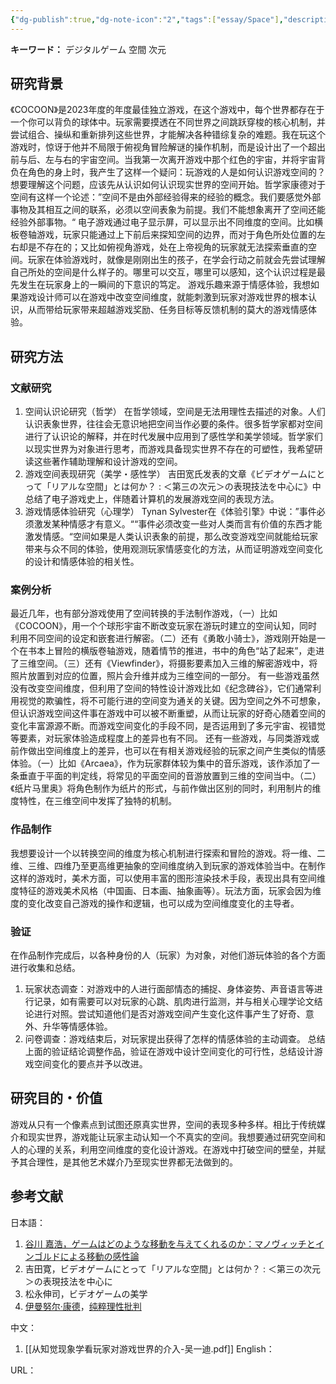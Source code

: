 ```yaml
---
{"dg-publish":true,"dg-note-icon":"2","tags":["essay/Space"],"description":null,"status":"进行","type":"长期","creation date":"2024-07-17","completion date":"2024-07-19","permalink":"/900.Publish/空間の次元を転換するゲームデザイン研究——デジタルゲームにおける/","dgPassFrontmatter":true,"noteIcon":"2"}
---
```


**キーワード：** デジタルゲーム 空間 次元
## 研究背景
《COCOON》是2023年度的年度最佳独立游戏，在这个游戏中，每个世界都存在于一个你可以背负的球体中。玩家需要摸透在不同世界之间跳跃穿梭的核心机制，并尝试组合、操纵和重新排列这些世界，才能解决各种错综复杂的难题。我在玩这个游戏时，惊讶于他并不局限于俯视角冒险解谜的操作机制，而是设计出了一个超出前与后、左与右的宇宙空间。当我第一次离开游戏中那个红色的宇宙，并将宇宙背负在角色的身上时，我产生了这样一个疑问：玩游戏的人是如何认识游戏空间的？
想要理解这个问题，应该先从认识如何认识现实世界的空间开始。哲学家康德对于空间有这样一个论述：”空间不是由外部经验得来的经验的概念。我们要感觉外部事物及其相互之间的联系，必须以空间表象为前提。我们不能想象离开了空间还能经验外部事物。“
电子游戏通过电子显示屏，可以显示出不同维度的空间。比如横板卷轴游戏，玩家只能通过上下前后来探知空间的边界，而对于角色所处位置的左右却是不存在的；又比如俯视角游戏，处在上帝视角的玩家就无法探索垂直的空间。玩家在体验游戏时，就像是刚刚出生的孩子，在学会行动之前就会先尝试理解自己所处的空间是什么样子的。哪里可以交互，哪里可以感知，这个认识过程是最先发生在玩家身上的一瞬间的下意识的笃定。
游戏乐趣来源于情感体验，我想如果游戏设计师可以在游戏中改变空间维度，就能刺激到玩家对游戏世界的根本认识，从而带给玩家带来超越游戏奖励、任务目标等反馈机制的莫大的游戏情感体验。

## 研究方法
### 文献研究
1. 空间认识论研究（哲学）
在哲学领域，空间是无法用理性去描述的对象。人们认识表象世界，往往会无意识地把空间当作必要的条件。很多哲学家都对空间进行了认识论的解释，并在时代发展中应用到了感性学和美学领域。哲学家们以现实世界为对象进行思考，而游戏具备现实世界不存在的可塑性，我希望研读这些著作辅助理解和设计游戏的空间。
2. 游戏空间表现研究（美学・感性学）
吉田宽氏发表的文章《ビデオゲームにとって「リアルな空間」とは何か？ : ＜第三の次元＞の表現技法を中心に》中总结了电子游戏史上，伴随着计算机的发展游戏空间的表现方法。
3. 游戏情感体验研究（心理学）
Tynan Sylvester在《体验引擎》中说：”事件必须激发某种情感才有意义。““事件必须改变一些对人类而言有价值的东西才能激发情感。“空间如果是人类认识表象的前提，那么改变游戏空间就能给玩家带来与众不同的体验，使用观测玩家情感变化的方法，从而证明游戏空间变化的设计和情感体验的相关性。

### 案例分析
最近几年，也有部分游戏使用了空间转换的手法制作游戏，（一）比如《COCOON》，用一个个球形宇宙不断改变玩家在游玩时建立的空间认知，同时利用不同空间的设定和嵌套进行解密。（二）还有《勇敢小骑士》，游戏刚开始是一个在书本上冒险的横版卷轴游戏，随着情节的推进，书中的角色“站了起来”，走进了三维空间。（三）还有《Viewfinder》，将摄影要素加入三维的解密游戏中，将照片放置到对应的位置，照片会升维并成为三维空间的一部分。
有一些游戏虽然没有改变空间维度，但利用了空间的特性设计游戏比如《纪念碑谷》，它们通常利用视觉的欺骗性，将不可能行进的空间变为通关的关键。因为空间之外不可想象，但认识游戏空间这件事在游戏中可以被不断重塑，从而让玩家的好奇心随着空间的变化丰富源源不断。而游戏空间变化的手段不同，是否运用到了多元宇宙、视错觉等要素，对玩家体验造成程度上的差异也有不同。
还有一些游戏，与同类游戏或前作做出空间维度上的差异，也可以在有相关游戏经验的玩家之间产生类似的情感体验。（一）比如《Arcaea》，作为玩家群体较为集中的音乐游戏，该作添加了一条垂直于平面的判定线，将常见的平面空间的音游放置到三维的空间当中。（二）《纸片马里奥》将角色制作为纸片的形式，与前作做出区别的同时，利用制片的维度特性，在三维空间中发挥了独特的机制。

### 作品制作
我想要设计一个以转换空间的维度为核心机制进行探索和冒险的游戏。将一维、二维、三维、四维乃至更高维更抽象的空间维度纳入到玩家的游戏体验当中。在制作这样的游戏时，美术方面，可以使用丰富的图形渲染技术手段，表现出具有空间维度特征的游戏美术风格（中国画、日本画、抽象画等）。玩法方面，玩家会因为维度的变化改变自己游戏的操作和逻辑，也可以成为空间维度变化的主导者。

### 验证
在作品制作完成后，以各种身份的人（玩家）为对象，对他们游玩体验的各个方面进行收集和总结。
1. 玩家状态调查：对游戏中的人进行面部情态的捕捉、身体姿势、声音语言等进行记录，如有需要可以对玩家的心跳、肌肉进行监测，并与相关心理学论文结论进行对照。尝试知道他们是否对游戏空间产生变化这件事产生了好奇、意外、升华等情感体验。
2. 问卷调查：游戏结束后，对玩家提出获得了怎样的情感体验的主动调查。
总结上面的验证结论调整作品，验证在游戏中设计空间变化的可行性，总结设计游戏空间变化的要点并予以改进。

## 研究目的・价值
游戏从只有一个像素点到试图还原真实世界，空间的表现多种多样。相比于传统媒介和现实世界，游戏能让玩家主动认知一个不真实的空间。我想要通过研究空间和人的心理的关系，利用空间维度的变化设计游戏。在游戏中打破空间的壁垒，并赋予其合理性，是其他艺术媒介乃至现实世界都无法做到的。

## 参考文献
日本語：
1. [谷川 嘉浩，ゲームはどのような移動を与えてくれるのか：マノヴィッチとインゴルドによる移動の感性論](https://ritsumei.repo.nii.ac.jp/records/13386)
2. 吉田寛，ビデオゲームにとって「リアルな空間」とは何か？ : ＜第三の次元＞の表現技法を中心に
3. 松永伸司，ビデオゲームの美学
4. [伊曼努尔·康德](https://zh.wikipedia.org/zh-cn/%E4%BC%8A%E6%9B%BC%E5%8A%AA%E5%B0%94%C2%B7%E5%BA%B7%E5%BE%B7)，[纯粹理性批判](https://zh.wikipedia.org/wiki/%E7%BA%AF%E7%B2%B9%E7%90%86%E6%80%A7%E6%89%B9%E5%88%A4)

中文：
1. [[从知觉现象学看玩家对游戏世界的介入-吴一迪.pdf]]
English：

URL：